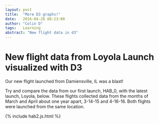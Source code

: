 ```yaml
---
layout: post
title:  "More D3 graphs!"
date:   2016-04-28 08:23:00
author: "Colin D"
tags:   Learning
abstract: "New flight data in d3"
---
```



# New flight data from Loyola Launch visualized with D3


Our new flight launched from Damiensville, IL  was a blast!

Try and compare the data from our first launch, HAB_0, with the latest launch, Loyola, below. These flights collected data from the months of March and April about one year apart, 3-14-15 and 4-16-16. Both flights were launched from the same location.


{% include hab2.js.html %}
